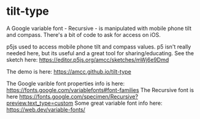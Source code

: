 # tilt-type

A Google variable font - Recursive - is manipulated with mobile phone tilt and compass. There's a bit of code to ask for access on iOS.

p5js used to access mobile phone tilt and compass values. 
p5 isn't really needed here, but its useful and a great tool for sharing/educating. See the sketch here: https://editor.p5js.org/amcc/sketches/mWj6e9Dmd

The demo is here: https://amcc.github.io/tilt-type


The Google varible font properties info is here:
https://fonts.google.com/variablefonts#font-families
The Recursive font is here
https://fonts.google.com/specimen/Recursive?preview.text_type=custom
Some great variable font info here:
https://web.dev/variable-fonts/
